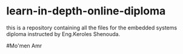 # learn-in-depth-online-diploma
this is a repository containing all the files for the embedded systems diploma instructed by Eng.Keroles Shenouda.

#Mo'men Amr
